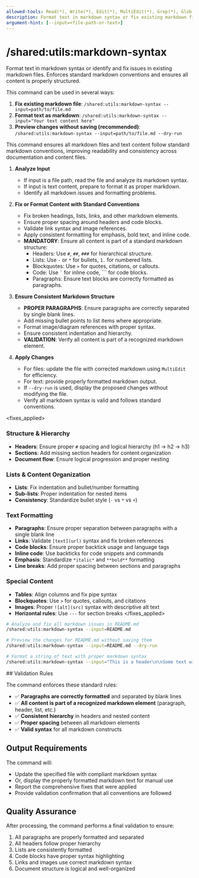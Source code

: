 ```yaml
---
allowed-tools: Read(*), Write(*), Edit(*), MultiEdit(*), Grep(*), Glob(*)
description: Format text in markdown syntax or fix existing markdown files with standard conventions
argument-hint: [--input=<file-path-or-text>]
---
```


# /shared:utils:markdown-syntax

<instructions>
Format text in markdown syntax or identify and fix issues in existing markdown files. Enforces standard markdown conventions and ensures all content is properly structured.

This command can be used in several ways:

1. **Fix existing markdown file**: `/shared:utils:markdown-syntax --input=path/to/file.md`
2. **Format text as markdown**: `/shared:utils:markdown-syntax --input="Your text content here"`
3. **Preview changes without saving (recommended)**: `/shared:utils:markdown-syntax --input=path/to/file.md --dry-run`
   </instructions>

<context>
This command ensures all markdown files and text content follow standard markdown conventions, improving readability and consistency across documentation and content files.
</context>

<process>

1.  **Analyze Input**
    - If input is a file path, read the file and analyze its markdown syntax.
    - If input is text content, prepare to format it as proper markdown.
    - Identify all markdown issues and formatting problems.

2.  **Fix or Format Content with Standard Conventions**
    - Fix broken headings, lists, links, and other markdown elements.
    - Ensure proper spacing around headers and code blocks.
    - Validate link syntax and image references.
    - Apply consistent formatting for emphasis, bold text, and inline code.
    - **MANDATORY**: Ensure all content is part of a standard markdown structure:
      - Headers: Use `#`, `##`, `###` for hierarchical structure.
      - Lists: Use `-` or `*` for bullets, `1.` for numbered lists.
      - Blockquotes: Use `>` for quotes, citations, or callouts.
      - Code: Use `` ` `` for inline code, ``` for code blocks.
      - Paragraphs: Ensure text blocks are correctly formatted as paragraphs.

3.  **Ensure Consistent Markdown Structure**
    - **PROPER PARAGRAPHS**: Ensure paragraphs are correctly separated by single blank lines.
    - Add missing bullet points to list items where appropriate.
    - Format image/diagram references with proper syntax.
    - Ensure consistent indentation and hierarchy.
    - **VALIDATION**: Verify all content is part of a recognized markdown element.

4.  **Apply Changes**
    - For files: update the file with corrected markdown using `MultiEdit` for efficiency.
    - For text: provide properly formatted markdown output.
    - If `--dry-run` is used, display the proposed changes without modifying the file.
    - Verify all markdown syntax is valid and follows standard conventions.

</process>

<fixes_applied>

### Structure & Hierarchy

- **Headers**: Ensure proper `#` spacing and logical hierarchy (h1 → h2 → h3)
- **Sections**: Add missing section headers for content organization
- **Document flow**: Ensure logical progression and proper nesting

### Lists & Content Organization

- **Lists**: Fix indentation and bullet/number formatting
- **Sub-lists**: Proper indentation for nested items
- **Consistency**: Standardize bullet style (`-` vs `*` vs `+`)

### Text Formatting

- **Paragraphs**: Ensure proper separation between paragraphs with a single blank line
- **Links**: Validate `[text](url)` syntax and fix broken references
- **Code blocks**: Ensure proper backtick usage and language tags
- **Inline code**: Use backticks for code snippets and commands
- **Emphasis**: Standardize `*italic*` and `**bold**` formatting
- **Line breaks**: Add proper spacing between sections and paragraphs

### Special Content

- **Tables**: Align columns and fix pipe syntax
- **Blockquotes**: Use `>` for quotes, callouts, and citations
- **Images**: Proper `![alt](src)` syntax with descriptive alt text
- **Horizontal rules**: Use `---` for section breaks
  </fixes_applied>

<example>

```bash
# Analyze and fix all markdown issues in README.md
/shared:utils:markdown-syntax --input=README.md
```

```bash
# Preview the changes for README.md without saving them
/shared:utils:markdown-syntax --input=README.md --dry-run
```

```bash
# Format a string of text with proper markdown syntax
/shared:utils:markdown-syntax --input="This is a header\n\nSome text with **bold** and *italic* formatting."
```

</example>

<requirements>
## Validation Rules

The command enforces these standard rules:

- ✅ **Paragraphs are correctly formatted** and separated by blank lines
- ✅ **All content is part of a recognized markdown element** (paragraph, header, list, etc.)
- ✅ **Consistent hierarchy** in headers and nested content
- ✅ **Proper spacing** between all markdown elements
- ✅ **Valid syntax** for all markdown constructs

## Output Requirements

The command will:

- Update the specified file with compliant markdown syntax
- Or, display the properly formatted markdown text for manual use
- Report the comprehensive fixes that were applied
- Provide validation confirmation that all conventions are followed

## Quality Assurance

After processing, the command performs a final validation to ensure:

1. All paragraphs are properly formatted and separated
2. All headers follow proper hierarchy
3. Lists are consistently formatted
4. Code blocks have proper syntax highlighting
5. Links and images use correct markdown syntax
6. Document structure is logical and well-organized
   </requirements>
